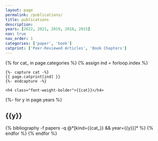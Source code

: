 ```yaml
---
layout: page
permalink: /publications/
title: publications
description: 
years: [2022, 2021, 2019, 2018, 2015]
nav: true
nav_order: 1
categories: ['paper', 'book']
catprint: ['Peer-Reviewed Articles', 'Book Chapters']
---
```

<!-- _pages/publications.md -->
<div class="publications">

{% for cat_ in page.categories  %}
	{% assign ind = forloop.index %}

	{%- capture cat -%}
	{{ page.catprint[ind] }}
	{%- endcapture -%}
	
	<h4 class="font-weight-bolder">{{cat}}</h4>

{%- for y in page.years %}
  <h2 class="year">{{y}}</h2>
  {% bibliography -f papers -q @*[kind={{cat_}} && year={{y}}]* %}
{% endfor %}
{% endfor %}

</div>
